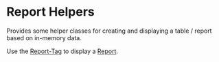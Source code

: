 # Report Helpers

Provides some helper classes for creating and displaying a table / report based on
in-memory data.

Use the [Report-Tag](../../../../../resources/default/taglib/w/report.html.pasta) 
to display a [Report](Report.java).

